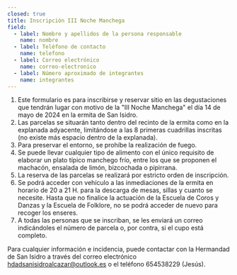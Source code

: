 ```yaml
---
closed: true
title: Inscripción III Noche Manchega
field:
  - label: Nombre y apellidos de la persona responsable
    name: nombre
  - label: Teléfono de contacto
    name: telefono
  - label: Correo electrónico
    name: correo-electronico
  - label: Número aproximado de integrantes
    name: integrantes
---
```


1. Este formulario es para inscribirse y reservar sitio en las degustaciones que tendrán lugar con motivo de la "III Noche Manchega" el día 14 de mayo de 2024 en la ermita de San Isidro.
2. Las parcelas se situarán tanto dentro del recinto de la ermita como en la explanada adyacente, limitándose a las 8 primeras cuadrillas inscritas (no existe más espacio dentro de la explanada).
3. Para preservar el entorno, se prohíbe la realización de fuego.
4. Se puede llevar cualquier tipo de alimento con el único requisito de elaborar un plato típico manchego frío, entre los que se proponen el machacón, ensalada de limón, bizcochada o pipirrana.
5. La reserva de las parcelas se realizará por estricto orden de inscripción.
6. Se podrá acceder con vehículo a las inmediaciones de la ermita en horario de 20 a 21 H. para la descarga de mesas, sillas y cuanto se necesite. Hasta que no finalice la actuación de la Escuela de Coros y Danzas y la Escuela de Folklore, no se podrá acceder de nuevo para recoger los enseres.
7. A todas las personas que se inscriban, se les enviará un correo indicándoles el número de parcela o, por contra, si el cupo está completo.

Para cualquier información e incidencia, puede contactar con la Hermandad de San Isidro a través del correo electrónico [hdadsanisidroalcazar@outlook.es](mailto:hdadsanisidroalcazar@outlook.es) o el teléfono 654538229 (Jesús).
